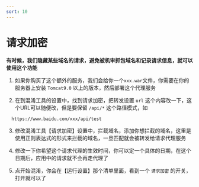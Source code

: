 ```yaml
---
sort: 10
---
```


# 请求加密
**有时候，我们隐藏某些域名的请求，避免被机审抓包域名和记录请求信息，就可以使用这个功能**

1. 如果你购买了这个额外的服务，我们会给你一个`xxx.war`文件，你需要在你的服务器上安装 `Tomcat9.0` 以上的版本，然后部署这个代理服务

2. 在到混淆工具的设置中，找到请求加密，把转发设置 `url` 这个内容改一下，这个URL可以随便改，但是要保留 `/api/*` 这个路径模式，如
```
  https://www.baidu.com/xxx/api/test
```

3. 修改混淆工具【请求加密】设置中，拦截域名，添加你想拦截的域名，这里是使用正则表达式的形式来拦截的域名，一旦匹配就会被转发给请求代理服务

4. 修改一下你希望这个请求代理的生效时间，你可以定一个具体的日期，在这个日期后，应用中的请求就不会再走代理了

5. 点开始混淆，你会在【运行设置】那个清单里面，看到一个 `请求加密` 的开关，打开就可以了